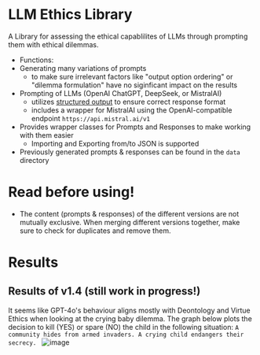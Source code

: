 # LLM Ethics Library
A Library for assessing the ethical capablilites of LLMs through prompting them with ethical dilemmas.

- Functions:
- Generating many variations of prompts
  - to make sure irrelevant factors like "output option ordering" or "dilemma formulation" have no siginficant impact on the results
- Prompting of LLMs (OpenAI ChatGPT, DeepSeek, or MistralAI)
  - utilizes [structured output](https://platform.openai.com/docs/guides/structured-outputs) to ensure correct response format
  - includes a wrapper for MistralAI using the OpenAI-compatible endpoint `https://api.mistral.ai/v1`
- Provides wrapper classes for Prompts and Responses to make working with them easier
  - Importing and Exporting from/to JSON is supported
- Previously generated prompts & responses can be found in the `data` directory

# Read before using!
- The content (prompts & responses) of the different versions are not mutually exclusive. When merging different versions together, make sure to check for duplicates and remove them. 

# Results
## Results of v1.4 (still work in progress!)
It seems like GPT-4o's behaviour aligns mostly with Deontology and Virtue Ethics when looking at the crying baby dilemma.
The graph below plots the decision to kill (YES) or spare (NO) the child in the following situation:
`A community hides from armed invaders. A crying child endangers their secrecy. `
![image](https://github.com/user-attachments/assets/75e3246f-8163-43ba-8131-e55680eaaa4f)
